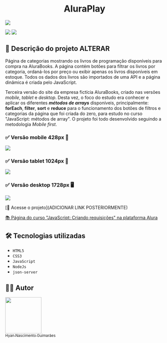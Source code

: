 <h1 align="center">AluraPlay</h1>

![](https://raw.githubusercontent.com/hyanguimaraes/AluraPlay/main/readme/AluraPlay_desktop_finalizado_capa.gif#vitrinedev)

![](https://img.shields.io/github/forks/hyanguimaraes/AluraPlay?style=social) ![](https://img.shields.io/github/last-commit/hyanguimaraes/AluraPlay?style=plastic)

📝 Descrição do projeto **ALTERAR**
---
Página de categorias mostrando os livros de programação disponíveis para compra na AluraBooks. A página contém botões para filtrar os livros por categoria, ordaná-los por preço ou exibir apenas os livros disponíveis em estoque. Todos os dados dos livros são importados de uma API e a página dinâmica é criada pelo JavaScript.

Terceira versão do site da empresa fictícia AluraBooks, criado nas versões _mobile_, _tablet_ e _desktop_. Desta vez, o foco do estudo era conhecer e aplicar os diferentes ***métodos de arrays*** disponíveis, principalmente: **forEach**, **filter**, **sort** e **reduce** para o funcionamento dos botões de filtros e categorias da página que foi criada do zero, para estudo no curso "JavaScript: métodos de array". O projeto foi todo desenvolvido seguindo a metodologia _Mobile first_.

<h3>✅ Versão mobile 428px 📱</h3>

![](https://raw.githubusercontent.com/hyanguimaraes/AluraPlay/main/readme/AluraPlay_mobile_finalizado.gif)

<h3>✅ Versão tablet 1024px 📱</h3>

![](https://raw.githubusercontent.com/hyanguimaraes/AluraPlay/main/readme/AluraPlay_tablet_finalizado.gif)

<h3>✅ Versão desktop 1728px 🖥️</h3>

![](https://raw.githubusercontent.com/hyanguimaraes/AluraPlay/main/readme/AluraPlay_desktop_finalizado.gif)


[🔗 Acesse o projeto](ADICIONAR LINK POSTERIORMENTE)

[📚 Página do curso "JavaScript: Criando requisições" na plataforma Alura](https://cursos.alura.com.br/course/javascript-criando-requisicoes)

🛠️ Tecnologias utilizadas
---
- ``HTML5``
- ``CSS3``
- ``JavaScript``
- ``NodeJs``
- ``json-server``

✍🏻 Autor
---
 [<img src="https://avatars.githubusercontent.com/u/112709798?s=400&u=bf197a3880a44c701b3303e07c052a74cb8d96b1&v=4" width=115><br><sub>Hyan Nascimento Guimarães</sub>](https://github.com/hyanguimaraes)